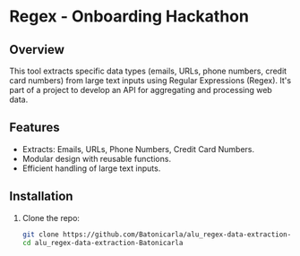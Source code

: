 # Regex - Onboarding Hackathon

## Overview
This tool extracts specific data types (emails, URLs, phone numbers, credit card numbers) from large text inputs using Regular Expressions (Regex). It's part of a project to develop an API for aggregating and processing web data.

## Features
- Extracts: Emails, URLs, Phone Numbers, Credit Card Numbers.
- Modular design with reusable functions.
- Efficient handling of large text inputs.

## Installation
1. Clone the repo:
   ```bash
   git clone https://github.com/Batonicarla/alu_regex-data-extraction-Batonicarla.git
   cd alu_regex-data-extraction-Batonicarla
